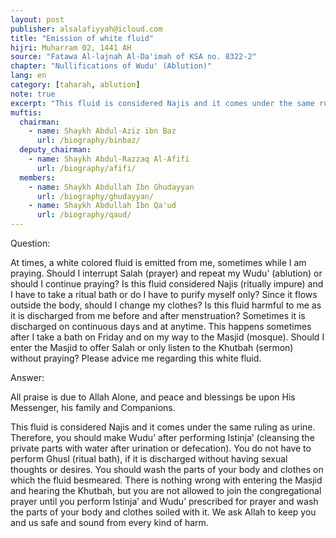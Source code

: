 ```yaml
---
layout: post
publisher: alsalafiyyah@icloud.com
title: "Emission of white fluid"
hijri: Muharram 02, 1441 AH
source: "Fatawa Al-lajnah Al-Da'imah of KSA no. 8322-2"
chapter: "Nullifications of Wudu' (Ablution)"
lang: en
category: [taharah, ablution]
note: true
excerpt: "This fluid is considered Najis and it comes under the same ruling as urine. Therefore, you should make Wudu’ after performing Istinja’ (cleansing the private parts with water after urination or defecation)."
muftis:
  chairman: 
    - name: Shaykh Abdul-Aziz ibn Baz
      url: /biography/binbaz/
  deputy_chairman: 
    - name: Shaykh Abdul-Razzaq Al-Afifi
      url: /biography/afifi/
  members: 
    - name: Shaykh Abdullah Ibn Ghudayyan
      url: /biography/ghudayyan/
    - name: Shaykh Abdullah Ibn Qa'ud
      url: /biography/qaud/
---
```


Question: 

At times, a white colored fluid is emitted from me, sometimes while I am praying. Should I interrupt Salah (prayer) and repeat my Wudu’ (ablution) or should I continue praying? Is this fluid considered Najis (ritually impure) and I have to take a ritual bath or do I have to purify myself only? Since it flows outside the body, should I change my clothes? Is this fluid harmful to me as it is discharged from me before and after menstruation? Sometimes it is discharged on continuous days and at anytime. This happens sometimes after I take a bath on Friday and on my way to the Masjid (mosque). Should I enter the Masjid to offer Salah or only listen to the Khutbah (sermon) without praying? Please advice me regarding this white fluid. 

Answer: 

All praise is due to Allah Alone, and peace and blessings be upon His Messenger, his family and Companions.

This fluid is considered Najis and it comes under the same ruling as urine. Therefore, you should make Wudu’ after performing Istinja’ (cleansing the private parts with water after urination or defecation). You do not have to perform Ghusl (ritual bath), if it is discharged without having sexual thoughts or desires. You should wash the parts of your body and clothes on which the fluid besmeared. There is nothing wrong with entering the Masjid and hearing the Khutbah, but you are not allowed to join the congregational prayer until you perform Istinja’ and Wudu’ prescribed for prayer and wash the parts of your body and clothes soiled with it. We ask Allah to keep you and us safe and sound from every kind of harm.
